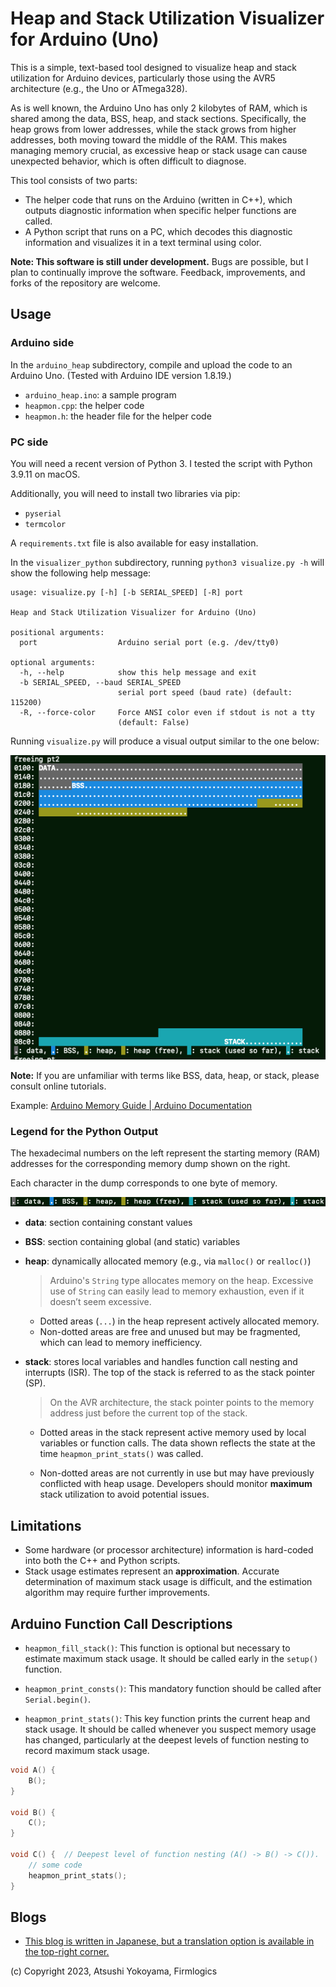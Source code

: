 # Heap and Stack Utilization Visualizer for Arduino (Uno)

This is a simple, text-based tool designed to visualize heap and stack utilization for Arduino devices, particularly those using the AVR5 architecture (e.g., the Uno or ATmega328).

As is well known, the Arduino Uno has only 2 kilobytes of RAM, which is shared among the data, BSS, heap, and stack sections.
Specifically, the heap grows from lower addresses, while the stack grows from higher addresses, both moving toward the middle of the RAM.
This makes managing memory crucial, as excessive heap or stack usage can cause unexpected behavior, which is often difficult to diagnose.

This tool consists of two parts:
- The helper code that runs on the Arduino (written in C++), which outputs diagnostic information when specific helper functions are called.
- A Python script that runs on a PC, which decodes this diagnostic information and visualizes it in a text terminal using color.

**Note: This software is still under development.**  Bugs are possible, but I plan to continually improve the software.
Feedback, improvements, and forks of the repository are welcome.

## Usage

### Arduino side

In the `arduino_heap` subdirectory, compile and upload the code to an Arduino Uno.
(Tested with Arduino IDE version 1.8.19.)

- `arduino_heap.ino`: a sample program
- `heapmon.cpp`: the helper code
- `heapmon.h`: the header file for the helper code

### PC side

You will need a recent version of Python 3. I tested the script with Python 3.9.11 on macOS.

Additionally, you will need to install two libraries via pip:

- `pyserial`
- `termcolor`

A `requirements.txt` file is also available for easy installation.

In the `visualizer_python` subdirectory, running `python3 visualize.py -h` will show the following help message:

```
usage: visualize.py [-h] [-b SERIAL_SPEED] [-R] port

Heap and Stack Utilization Visualizer for Arduino (Uno)

positional arguments:
  port                  Arduino serial port (e.g. /dev/tty0)

optional arguments:
  -h, --help            show this help message and exit
  -b SERIAL_SPEED, --baud SERIAL_SPEED
                        serial port speed (baud rate) (default: 115200)
  -R, --force-color     Force ANSI color even if stdout is not a tty
                        (default: False)
```

Running `visualize.py` will produce a visual output similar to the one below:

![screenshot1](./image/screenshot1.png)

__Note:__ If you are unfamiliar with terms like BSS, data, heap, or stack, please consult online tutorials.

Example: [Arduino Memory Guide | Arduino Documentation](https://docs.arduino.cc/learn/programming/memory-guide/)

### Legend for the Python Output

The hexadecimal numbers on the left represent the starting memory (RAM) addresses for the corresponding memory dump shown on the right.

Each character in the dump corresponds to one byte of memory.

![legend](./image/legend.png)

- **data**: section containing constant values
- **BSS**: section containing global (and static) variables
- **heap**: dynamically allocated memory (e.g., via `malloc()` or `realloc()`)

  > Arduino's `String` type allocates memory on the heap.
  > Excessive use of `String` can easily lead to memory exhaustion, even if it doesn’t seem excessive.

    - Dotted areas (`...`) in the heap represent actively allocated memory.
    - Non-dotted areas are free and unused but may be fragmented, which can lead to memory inefficiency.

- **stack**: stores local variables and handles function call nesting and interrupts (ISR).
  The top of the stack is referred to as the stack pointer (SP).

  > On the AVR architecture, the stack pointer points to the memory address just before the current top of the stack.

    - Dotted areas in the stack represent active memory used by local variables or function calls.
      The data shown reflects the state at the time `heapmon_print_stats()` was called.

    - Non-dotted areas are not currently in use but may have previously conflicted with heap usage.
      Developers should monitor **maximum** stack utilization to avoid potential issues.

## Limitations

- Some hardware (or processor architecture) information is hard-coded into both the C++ and Python scripts.
- Stack usage estimates represent an **approximation**.
  Accurate determination of maximum stack usage is difficult, and the estimation algorithm may require further improvements.

## Arduino Function Call Descriptions

- `heapmon_fill_stack()`: This function is optional but necessary to estimate maximum stack usage.
  It should be called early in the `setup()` function.

- `heapmon_print_consts()`: This mandatory function should be called after `Serial.begin()`.

- `heapmon_print_stats()`: This key function prints the current heap and stack usage.
  It should be called whenever you suspect memory usage has changed, particularly at the deepest levels of function nesting to record maximum stack usage.

```C++
void A() {
    B();
}

void B() {
    C();
}

void C() {  // Deepest level of function nesting (A() -> B() -> C()).
    // some code
    heapmon_print_stats();
}
```

## Blogs

- [This blog is written in Japanese, but a translation option is available in the top-right corner.](https://flogics.com/wp/ja/2023/03/visualize_heap_and_stack_usage_of_arduino_uno/)

(c) Copyright 2023, Atsushi Yokoyama, Firmlogics
